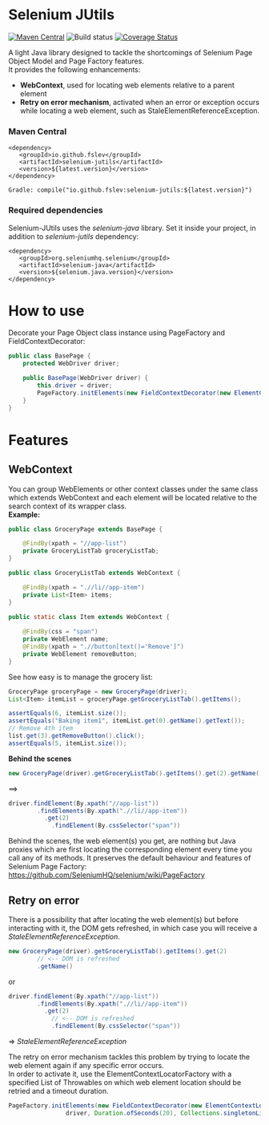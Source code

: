 # Selenium JUtils
[![Maven Central](https://img.shields.io/maven-central/v/io.github.fslev/selenium-jutils.svg?label=Maven%20Central)](https://search.maven.org/search?q=g:%22io.github.fslev%22%20AND%20a:%22selenium-jutils%22)
![Build status](https://github.com/fslev/selenium-jutils/workflows/Java%20CI%20with%20Maven/badge.svg?branch=main)
[![Coverage Status](https://coveralls.io/repos/github/fslev/selenium-jutils/badge.svg?branch=main)](https://coveralls.io/github/fslev/selenium-jutils?branch=main)

A light Java library designed to tackle the shortcomings of Selenium Page Object Model and Page Factory features.  
It provides the following enhancements:
- __WebContext__, used for locating web elements relative to a parent element  
- __Retry on error mechanism__, activated when an error or exception occurs while locating a web element, such as StaleElementReferenceException.  

### Maven Central
```
<dependency>
   <groupId>io.github.fslev</groupId>
   <artifactId>selenium-jutils</artifactId>
   <version>${latest.version}</version>
</dependency>

Gradle: compile("io.github.fslev:selenium-jutils:${latest.version}")
```  

### Required dependencies
Selenium-JUtils uses the _selenium-java_ library. Set it inside your project, in addition to _selenium-jutils_ dependency:  
```
<dependency>
   <groupId>org.seleniumhq.selenium</groupId>
   <artifactId>selenium-java</artifactId>
   <version>${selenium.java.version}</version>
</dependency>
```

# How to use
Decorate your Page Object class instance using PageFactory and FieldContextDecorator:  
```java
public class BasePage {
    protected WebDriver driver;

    public BasePage(WebDriver driver) {
        this.driver = driver;
        PageFactory.initElements(new FieldContextDecorator(new ElementContextLocatorFactory(driver)), this);
    }
}
```

# Features

## WebContext
You can group WebElements or other context classes under the same class which extends WebContext and each element will be located relative to the search context of its wrapper class.  
__Example:__

```java
public class GroceryPage extends BasePage {

    @FindBy(xpath = "//app-list")
    private GroceryListTab groceryListTab;
}

public class GroceryListTab extends WebContext {

    @FindBy(xpath = ".//li//app-item")
    private List<Item> items;
}

public static class Item extends WebContext {
    
    @FindBy(css = "span")
    private WebElement name;
    @FindBy(xpath = ".//button[text()='Remove']")
    private WebElement removeButton;
} 
```
See how easy is to manage the grocery list:
```java
GroceryPage groceryPage = new GroceryPage(driver);
List<Item> itemList = groceryPage.getGroceryListTab().getItems();

assertEquals(6, itemList.size());
assertEquals("Baking item1", itemList.get(0).getName().getText());
// Remove 4th item
list.get(3).getRemoveButton().click();
assertEquals(5, itemList.size());
```
__Behind the scenes__
```java
new GroceryPage(driver).getGroceryListTab().getItems().get(2).getName()
```
==>
```java
driver.findElement(By.xpath("//app-list"))
        .findElements(By.xpath(".//li//app-item"))
          .get(2)
            .findElement(By.cssSelector("span"))
```
Behind the scenes, the web element(s) you get, are nothing but Java proxies which are first locating the corresponding element every time you call any of its methods.
It preserves the default behaviour and features of Selenium Page Factory: https://github.com/SeleniumHQ/selenium/wiki/PageFactory

## Retry on error
There is a possibility that after locating the web element(s) but before interacting with it, the DOM gets refreshed, in which case you will receive a _StaleElementReferenceException_.  
```java
new GroceryPage(driver).getGroceryListTab().getItems().get(2)
        // <-- DOM is refreshed
        .getName()
```
or
```java
driver.findElement(By.xpath("//app-list"))
        .findElements(By.xpath(".//li//app-item"))
          .get(2)
            // <-- DOM is refreshed 
            .findElement(By.cssSelector("span"))
```
=> _StaleElementReferenceException_  

The retry on error mechanism tackles this problem by trying to locate the web element again if any specific error occurs.  
In order to activate it, use the ElementContextLocatorFactory with a specified List of Throwables on which web element location should be retried and a timeout duration.
```java
PageFactory.initElements(new FieldContextDecorator(new ElementContextLocatorFactory(
                driver, Duration.ofSeconds(20), Collections.singletonList(StaleElementReferenceException.class))), this);

```
